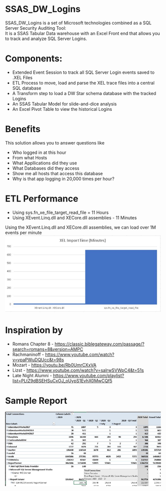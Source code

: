 <h1>SSAS_DW_Logins</h1>
SSAS_DW_Logins is a set of Microsoft technologies combined as a SQL Server Security Auditing Tool:<br>
It is a SSAS Tabular Data warehouse with an Excel Front end that allows you to track and analyze SQL Server Logins.

# Components:
* Extended Event Session to track all SQL Server Login events saved to .XEL Files
* ETL Process to move, load and parse the XEL trace files into a central SQL database
* A Transform step to load a DW Star schema database with the tracked Logins
* An SSAS Tabular Model for slide-and-dice analysis
* An Excel Pivot Table to view the historical Logins

# Benefits
This solution allows you to answer questions like
* Who logged in at this hour
* From what Hosts
* What Appllications did they use
* What Databases did they access
* Show me all hosts that access this database
* Why is that app logging in 20,000 times per hour?

# ETL Performance
* Using sys.fn_xe_file_target_read_file = 11 Hours
* Using XEvent.Linq.dll and XECore.dll assemblies - 11 Minutes

Using the XEvent.Linq.dll and XECore.dll assemblies, we can load over 1M events per minute
![alt text](https://raw.githubusercontent.com/gwalkey/SSAS_DW_Logins/master/Import_Library_Comparison.jpg)

# Inspiration by
* Romans Chapter 8 - https://classic.biblegateway.com/passage/?search=romans+8&version=AMPC
* Rachmaninoff - https://www.youtube.com/watch?v=vpaPWuDQUcc&t=98s
* Mozart - https://youtu.be/Rb0UmrCXxVA
* Lizst - https://www.youtube.com/watch?v=salrwSVWpC4&t=51s
* Late Night Alumni - https://www.youtube.com/playlist?list=PLtZ9dBSEHSuCxOJ_oUypS1EvhX0MwCQf5

# Sample Report
![alt text](https://raw.githubusercontent.com/gwalkey/SSAS_DW_Logins/master/DW_Logins_Excel_Model.jpg)

